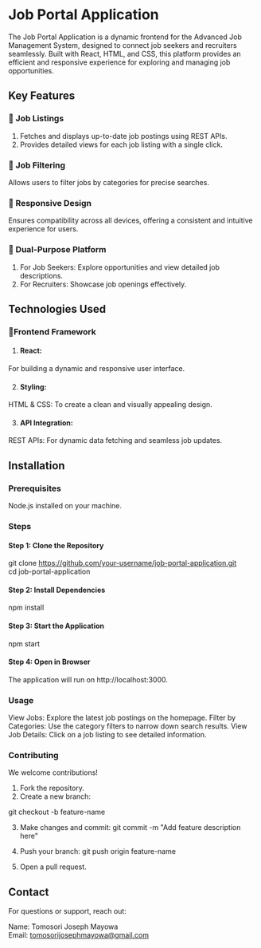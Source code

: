 # Job Portal Application

The Job Portal Application is a dynamic frontend for the Advanced Job Management System, designed to connect job seekers and recruiters seamlessly. Built with React, HTML, and CSS, this platform provides an efficient and responsive experience for exploring and managing job opportunities.

## Key Features



### 🔹 Job Listings<br> 

1. Fetches and displays up-to-date job postings using REST APIs.
2. Provides detailed views for each job listing with a single click.

### 🔹 Job Filtering
Allows users to filter jobs by categories for precise searches.



### 🔹 Responsive Design
Ensures compatibility across all devices, offering a consistent and intuitive experience for users.



### 🔹 Dual-Purpose Platform
1. For Job Seekers: Explore opportunities and view detailed job descriptions.
2. For Recruiters: Showcase job openings effectively.



## Technologies Used

### 🔹Frontend Framework
1. #### React: 
For building a dynamic and responsive user interface.

2. #### Styling:
 HTML & CSS: To create a clean and visually appealing design.

3. #### API Integration:
REST APIs: For dynamic data fetching and seamless job updates.

## Installation
### Prerequisites
Node.js installed on your machine.


### Steps
#### Step 1: Clone the Repository

git clone https://github.com/your-username/job-portal-application.git  
cd job-portal-application

#### Step 2: Install Dependencies
npm install  

#### Step 3: Start the Application
npm start  


#### Step 4: Open in Browser
The application will run on http://localhost:3000.

### Usage
View Jobs: Explore the latest job postings on the homepage.
Filter by Categories: Use the category filters to narrow down search results.
View Job Details: Click on a job listing to see detailed information.

### Contributing
We welcome contributions!

1. Fork the repository.
2. Create a new branch:

git checkout -b feature-name  

3. Make changes and commit:
git commit -m "Add feature description here" 

4. Push your branch:
git push origin feature-name  

5. Open a pull request.

##  Contact
For questions or support, reach out:

Name: Tomosori Joseph Mayowa<br>
Email: tomosorijosephmayowa@gmail.com